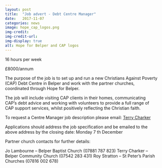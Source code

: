 ```yaml
---
layout: post
title:  "Job advert - Debt Centre Manager"
date:   2017-11-07
categories: news
image: hope_cap_logos.png
img-credit: 
img-credit-url: 
img-display: true
alt: Hope for Belper and CAP logos
---
```

16 hours per week

£8000/annum

The purpose of the job is to set up and run a new Christians Against Poverty (CAP) Debt Centre in Belper and work with the partner churches, coordinated through Hope for Belper.

The job will include visiting CAP clients in their homes, communicating CAP’s debt advice and working with volunteers to provide a full range of CAP support services, whilst positively reflecting the Christian faith.

To request a Centre Manager job description please email: <a href="mailto:telnatlin@aol.com">Terry Charker</a>

Applications should address the job specification and be emailed to the above address by the closing date: Monday 7 th December

Partner church contacts for further details:

Jo Lambourne – Belper Baptist Church (07881 787 823)
Terry Charker – Belper Community Church (07542 283 431)
Roy Stratton – St Peter’s Parish Churches (07816 002 678)
